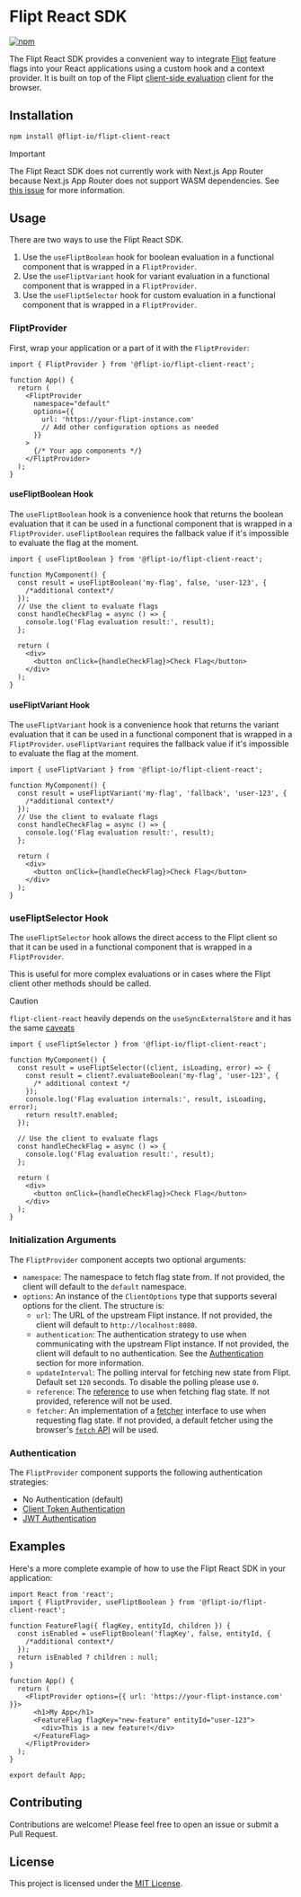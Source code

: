 # Flipt React SDK

[![npm](https://img.shields.io/npm/v/@flipt-io/flipt-client-react?label=%40flipt-io%2Fflipt-client-react)](https://www.npmjs.com/package/@flipt-io/flipt-client-react)

The Flipt React SDK provides a convenient way to integrate [Flipt](https://flipt.io) feature flags into your React applications using a custom hook and a context provider. It is built on top of the Flipt [client-side evaluation](https://www.flipt.io/docs/integration/client) client for the browser.

## Installation

```bash
npm install @flipt-io/flipt-client-react
```

> [!IMPORTANT]
> The Flipt React SDK does not currently work with Next.js App Router because Next.js App Router does not support WASM dependencies. See [this issue](https://github.com/vercel/next.js/issues/55537) for more information.

## Usage

There are two ways to use the Flipt React SDK.

1. Use the `useFliptBoolean` hook for boolean evaluation in a functional component that is wrapped in a `FliptProvider`.
2. Use the `useFliptVariant` hook for variant evaluation in a functional component that is wrapped in a `FliptProvider`.
3. Use the `useFliptSelector` hook for custom evaluation in a functional component that is wrapped in a `FliptProvider`.

### FliptProvider

First, wrap your application or a part of it with the `FliptProvider`:

```tsx
import { FliptProvider } from '@flipt-io/flipt-client-react';

function App() {
  return (
    <FliptProvider
      namespace="default"
      options={{
        url: 'https://your-flipt-instance.com'
        // Add other configuration options as needed
      }}
    >
      {/* Your app components */}
    </FliptProvider>
  );
}
```

#### useFliptBoolean Hook

The `useFliptBoolean` hook is a convenience hook that returns the boolean evaluation that it can be used in a functional component that is wrapped in a `FliptProvider`. `useFliptBoolean` requires the fallback value if it's impossible to evaluate the flag at the moment.

```tsx
import { useFliptBoolean } from '@flipt-io/flipt-client-react';

function MyComponent() {
  const result = useFliptBoolean('my-flag', false, 'user-123', {
    /*additional context*/
  });
  // Use the client to evaluate flags
  const handleCheckFlag = async () => {
    console.log('Flag evaluation result:', result);
  };

  return (
    <div>
      <button onClick={handleCheckFlag}>Check Flag</button>
    </div>
  );
}
```

#### useFliptVariant Hook

The `useFliptVariant` hook is a convenience hook that returns the variant evaluation that it can be used in a functional component that is wrapped in a `FliptProvider`. `useFliptVariant` requires the fallback value if it's impossible to evaluate the flag at the moment.

```tsx
import { useFliptVariant } from '@flipt-io/flipt-client-react';

function MyComponent() {
  const result = useFliptVariant('my-flag', 'fallback', 'user-123', {
    /*additional context*/
  });
  // Use the client to evaluate flags
  const handleCheckFlag = async () => {
    console.log('Flag evaluation result:', result);
  };

  return (
    <div>
      <button onClick={handleCheckFlag}>Check Flag</button>
    </div>
  );
}
```

### useFliptSelector Hook

The `useFliptSelector` hook allows the direct access to the Flipt client so that it can be used in a functional component that is wrapped in a `FliptProvider`.

This is useful for more complex evaluations or in cases where the Flipt client other methods should be called.

> [!CAUTION]
> `flipt-client-react` heavily depends on the `useSyncExternalStore` and it has the same [caveats](https://react.dev/reference/react/useSyncExternalStore#caveats)

```tsx
import { useFliptSelector } from '@flipt-io/flipt-client-react';

function MyComponent() {
  const result = useFliptSelector((client, isLoading, error) => {
    const result = client?.evaluateBoolean('my-flag', 'user-123', {
      /* additional context */
    });
    console.log('Flag evaluation internals:', result, isLoading, error);
    return result?.enabled;
  });

  // Use the client to evaluate flags
  const handleCheckFlag = async () => {
    console.log('Flag evaluation result:', result);
  };

  return (
    <div>
      <button onClick={handleCheckFlag}>Check Flag</button>
    </div>
  );
}
```

### Initialization Arguments

The `FliptProvider` component accepts two optional arguments:

- `namespace`: The namespace to fetch flag state from. If not provided, the client will default to the `default` namespace.
- `options`: An instance of the `ClientOptions` type that supports several options for the client. The structure is:
  - `url`: The URL of the upstream Flipt instance. If not provided, the client will default to `http://localhost:8080`.
  - `authentication`: The authentication strategy to use when communicating with the upstream Flipt instance. If not provided, the client will default to no authentication. See the [Authentication](#authentication) section for more information.
  - `updateInterval`: The polling interval for fetching new state from Flipt. Default set `120` seconds. To disable the polling please use `0`.
  - `reference`: The [reference](https://docs.flipt.io/guides/user/using-references) to use when fetching flag state. If not provided, reference will not be used.
  - `fetcher`: An implementation of a [fetcher](https://github.com/flipt-io/flipt-client-sdks/blob/4821cb227c6c8b10419b96674d44ad1d6668a647/flipt-client-browser/src/models.ts#L5) interface to use when requesting flag state. If not provided, a default fetcher using the browser's [`fetch` API](https://developer.mozilla.org/en-US/docs/Web/API/Fetch_API) will be used.

### Authentication

The `FliptProvider` component supports the following authentication strategies:

- No Authentication (default)
- [Client Token Authentication](https://docs.flipt.io/authentication/using-tokens)
- [JWT Authentication](https://docs.flipt.io/authentication/using-jwts)

## Examples

Here's a more complete example of how to use the Flipt React SDK in your application:

```tsx
import React from 'react';
import { FliptProvider, useFliptBoolean } from '@flipt-io/flipt-client-react';

function FeatureFlag({ flagKey, entityId, children }) {
  const isEnabled = useFliptBoolean('flagKey', false, entityId, {
    /*additional context*/
  });
  return isEnabled ? children : null;
}

function App() {
  return (
    <FliptProvider options={{ url: 'https://your-flipt-instance.com' }}>
      <h1>My App</h1>
      <FeatureFlag flagKey="new-feature" entityId="user-123">
        <div>This is a new feature!</div>
      </FeatureFlag>
    </FliptProvider>
  );
}

export default App;
```

## Contributing

Contributions are welcome! Please feel free to open an issue or submit a Pull Request.

## License

This project is licensed under the [MIT License](LICENSE).
